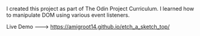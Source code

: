 I created this project as part of The Odin Project Curriculum. I learned how to manipulate DOM using various event listeners.

Live Demo ---> https://amigroot14.github.io/etch_a_sketch_top/
